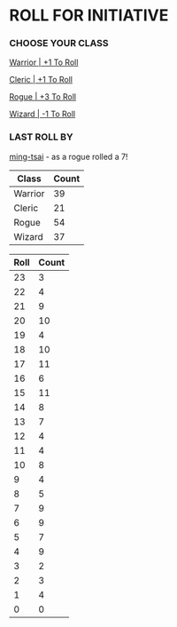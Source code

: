 # ROLL FOR INITIATIVE
### CHOOSE YOUR CLASS

[Warrior | +1 To Roll](https://github.com/benjaminsampica/benjaminsampica/issues/new?title=roll%7Cwarrior&body=Just+click+%27Submit+new+issue%27.)

[Cleric | +1 To Roll](https://github.com/benjaminsampica/benjaminsampica/issues/new?title=roll%7Ccleric&body=Just+click+%27Submit+new+issue%27.)

[Rogue | +3 To Roll](https://github.com/benjaminsampica/benjaminsampica/issues/new?title=roll%7Crogue&body=Just+click+%27Submit+new+issue%27.)

[Wizard | -1 To Roll](https://github.com/benjaminsampica/benjaminsampica/issues/new?title=roll%7Cwizard&body=Just+click+%27Submit+new+issue%27.)
### LAST ROLL BY
[ming-tsai](https://www.github.com/ming-tsai) - as a rogue rolled a 7!

|Class|Count|
|-|-|
|Warrior|39|
|Cleric|21|
|Rogue|54|
|Wizard|37|

|Roll|Count|
|-|-|
|23|3
|22|4
|21|9
|20|10
|19|4
|18|10
|17|11
|16|6
|15|11
|14|8
|13|7
|12|4
|11|4
|10|8
|9|4
|8|5
|7|9
|6|9
|5|7
|4|9
|3|2
|2|3
|1|4
|0|0
